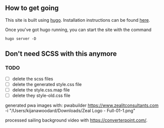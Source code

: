 ## How to get going

This site is built using [hugo](https://gohugo.io).  Installation instructions can be found [here](https://gohugo.io/getting-started/installing/).

Once you've got hugo running, you can start the site with the command

```
hugo server -D
```

## Don't need SCSS with this anymore

### TODO
- [ ] delete the scss files
- [ ] delete the generated style.css file
- [ ] delete the style.css.map file
- [ ] delete they style-old.css file

generated pwa images with: pwabuilder https://www.zealitconsultants.com -i "/Users/kijanawoodard/Downloads/Zeal Logo - Full-01-1.png"

processed sailing background video with https://converterpoint.com/.